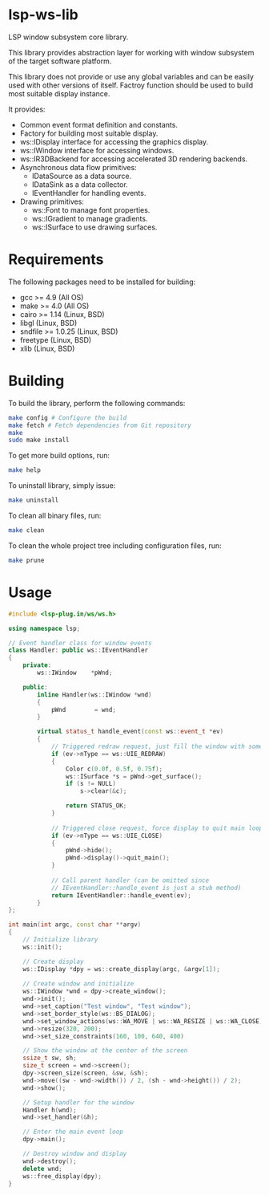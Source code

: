 # lsp-ws-lib

LSP window subsystem core library.

This library provides abstraction layer for working with
window subsystem of the target software platform.

This library does not provide or use any global variables and can be
easily used with other versions of itself. Factroy function should be
used to build most suitable display instance.

It provides:
* Common event format definition and constants.
* Factory for building most suitable display.
* ws::IDisplay interface for accessing the graphics display.
* ws::IWindow interface for accessing windows.
* ws::IR3DBackend for accessing accelerated 3D rendering backends.
* Asynchronous data flow primitives:
  * IDataSource as a data source.
  * IDataSink as a data collector.
  * IEventHandler for handling events.
* Drawing primitives:
  * ws::Font to manage font properties.
  * ws::IGradient to manage gradients.
  * ws::ISurface to use drawing surfaces.

Requirements
======

The following packages need to be installed for building:

* gcc >= 4.9 (All OS)
* make >= 4.0 (All OS)
* cairo >= 1.14 (Linux, BSD)
* libgl (Linux, BSD)
* sndfile >= 1.0.25 (Linux, BSD)
* freetype (Linux, BSD)
* xlib (Linux, BSD)

Building
======

To build the library, perform the following commands:

```bash
make config # Configure the build
make fetch # Fetch dependencies from Git repository
make
sudo make install
```

To get more build options, run:

```bash
make help
```

To uninstall library, simply issue:

```bash
make uninstall
```

To clean all binary files, run:

```bash
make clean
```

To clean the whole project tree including configuration files, run:

```bash
make prune
```

Usage
======
```C++
#include <lsp-plug.in/ws/ws.h>

using namespace lsp;

// Event handler class for window events
class Handler: public ws::IEventHandler
{
    private:
        ws::IWindow    *pWnd;

    public:
        inline Handler(ws::IWindow *wnd)
        {
            pWnd        = wnd;
        }

        virtual status_t handle_event(const ws::event_t *ev)
        {
            // Triggered redraw request, just fill the window with some color
            if (ev->nType == ws::UIE_REDRAW)
            {
                Color c(0.0f, 0.5f, 0.75f);
                ws::ISurface *s = pWnd->get_surface();
                if (s != NULL)
                    s->clear(&c);

                return STATUS_OK;
            }
            
            // Triggered close request, force display to quit main loop
            if (ev->nType == ws::UIE_CLOSE)
            {
                pWnd->hide();
                pWnd->display()->quit_main();
            }
            
            // Call parent handler (can be omitted since 
            // IEventHandler::handle_event is just a stub method)
            return IEventHandler::handle_event(ev);
        }
};

int main(int argc, const char **argv)
{
	// Initialize library
	ws::init();

	// Create display
    ws::IDisplay *dpy = ws::create_display(argc, &argv[1]);
    
    // Create window and initialize
    ws::IWindow *wnd = dpy->create_window();
    wnd->init();
    wnd->set_caption("Test window", "Test window");
    wnd->set_border_style(ws::BS_DIALOG);
    wnd->set_window_actions(ws::WA_MOVE | ws::WA_RESIZE | ws::WA_CLOSE);
    wnd->resize(320, 200);
    wnd->set_size_constraints(160, 100, 640, 400)

    // Show the window at the center of the screen
    ssize_t sw, sh;
    size_t screen = wnd->screen();
    dpy->screen_size(screen, &sw, &sh);
    wnd->move((sw - wnd->width()) / 2, (sh - wnd->height()) / 2);
    wnd->show();

	// Setup handler for the window
    Handler h(wnd);
    wnd->set_handler(&h);

    // Enter the main event loop
    dpy->main();

    // Destroy window and display
    wnd->destroy();
    delete wnd;
    ws::free_display(dpy);
}
    
```

